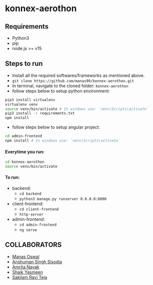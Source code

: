 # konnex-aerothon

## Requirements
- Python3
- pip
- node.js >= v15

## Steps to run
- Install all the required softwares/frameworks as mentioned above.
- `git clone https://github.com/manas99/konnex-aerothon.git`
- In terminal, navigate to the cloned folder: `konnex-aerothon`
- follow steps below to setup python environment:
```bash
pip3 install virtualenv
virtualenv venv
source venv/bin/activate # In windows use: `venv\Scripts\activate`
pip3 install -r requirements.txt
npm install
```
- follow steps below to setup angular project:
```bash
cd admin-frontend
npm install # In windows use: `venv\Scripts\activate`
```

#### Everytime you run:
```bash
cd konnex-aerothon
source venv/bin/activate
```

#### To run:
- backend:
    - `cd backend`
    - `python3 manage.py runserver 0.0.0.0:8000`
- client-frontend:
    - `cd client-frontend`
    - `http-server`
- admin-frontend:
    - `cd admin-frontend`
    - `ng serve`

## COLLABORATORS
* [Manas Oswal](https://github.com/manas99)
* [Anshuman Singh Sisodia](https://github.com/graypacket)
* [Amrita Nayak](https://github.com/AmritaNayak1212)
* [Shaik Yasmeen](https://github.com/shaikyasmeen-mldl)
* [Sakilam Ravi Teja](https://github.com/RavitejaSakilam)
